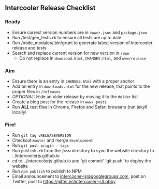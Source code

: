 ## Intercooler Release Checklist

### Ready
* Ensure correct version numbers are in `bower.json` and `package.json`
* Run /test/gen_tests.rb to ensure all tests are up to date
* Run /node_modules/.bin/grunt to generate latest version of intercooler release and tests
* Search and replace current version for new version in `/www`
  * Do not replace in `download.html`, `CHANGES.html`, and `www/release`

### Aim

* Ensure there is an entry in `CHANGES.html` with a proper anchor
* Add an entry in `downloads.html` for the new release, that points to the proper files in `/releases`
* _OPTIONAL:_ Hide an older release by moving it to the `#older` list
* Create a blog post for the release in `www/_posts`
* Run **ALL** test files in Chrome, Firefox and Safari browsers (run jekyll locally)

### Fire!

* Run `git tag vRELEASEVERSION`
* Checkout `master` and merge `development`
* Run `git push origin --tags`
* Run `publish.rb` from the `/www` directory to sync the website directory to ../intercoolerjs.github.io
* cd to ../intercoolerjs.github.io and 'git commit' 'git push' to deploy the website
* Run `npm publish` to publish to NPM
* Email announcement to intercooler-js@googlegroups.com, post on Twitter, post to https://gitter.im/intercooler-js/Lobby 
